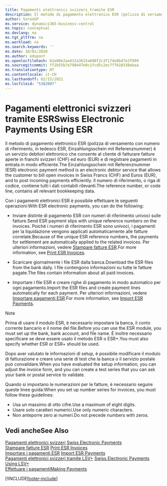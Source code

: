 ```yaml
---
title: Pagamenti elettronici svizzeri tramite ESR
description: Il metodo di pagamento elettronico ESR (polizza di versamento con numero di riferimento, in tedesco ESR, Einzahlungsschein mit Referenznummer) è un servizio debitori elettronico che consente al cliente di fatturare fatture aperte in franchi svizzeri (CHF) ed euro (EUR) e di registrare pagamenti in entrata in modo efficiente.
author: SorenGP
ms.service: dynamics365-business-central
ms.topic: conceptual
ms.devlang: na
ms.tgt_pltfrm: na
ms.workload: na
ms.search.keywords: ''
ms.date: 10/01/2020
ms.author: edupont
ms.openlocfilehash: 61e80e2ae432a3615a608f2c3f174e0bd7e3f999
ms.sourcegitcommit: ff2b55b7e790447e0c1fcd5c2ec7f7610338ebaa
ms.translationtype: HT
ms.contentlocale: it-CH
ms.lasthandoff: 02/15/2021
ms.locfileid: "5382007"
---
```

# <a name="swiss-electronic-payments-using-esr"></a><span data-ttu-id="bf859-103">Pagamenti elettronici svizzeri tramite ESR</span><span class="sxs-lookup"><span data-stu-id="bf859-103">Swiss Electronic Payments Using ESR</span></span>
<span data-ttu-id="bf859-104">Il metodo di pagamento elettronico ESR (polizza di versamento con numero di riferimento, in tedesco ESR, Einzahlungsschein mit Referenznummer) è un servizio debitori elettronico che consente al cliente di fatturare fatture aperte in franchi svizzeri (CHF) ed euro (EUR) e di registrare pagamenti in entrata in modo efficiente.</span><span class="sxs-lookup"><span data-stu-id="bf859-104">The Einzahlungsschein mit Referenznummer (ESR) electronic payment method is an electronic debtor service that allows the customer to bill open invoices in Swiss Francs (CHF) and Euros (EUR), and to post incoming payments efficiently.</span></span> <span data-ttu-id="bf859-105">Il numero di riferimento, o riga di codice, contiene tutti i dati contabili rilevanti.</span><span class="sxs-lookup"><span data-stu-id="bf859-105">The reference number, or code line, contains all relevant bookkeeping data.</span></span>  

<span data-ttu-id="bf859-106">Con i pagamenti elettronici ESR è possibile effettuare le seguenti operazioni:</span><span class="sxs-lookup"><span data-stu-id="bf859-106">With ESR electronic payments, you can do the following:</span></span>  

- <span data-ttu-id="bf859-107">Inviare distinte di pagamento ESR con numeri di riferimento univoci sulle fatture.</span><span class="sxs-lookup"><span data-stu-id="bf859-107">Send ESR payment slips with unique reference numbers on the invoices.</span></span> <span data-ttu-id="bf859-108">Poiché i numeri di riferimento ESR sono univoci, i pagamenti per la liquidazione vengono applicati automaticamente alle fatture correlate.</span><span class="sxs-lookup"><span data-stu-id="bf859-108">Because of the unique ESR reference numbers, the payments for settlement are automatically applied to the related invoices.</span></span> <span data-ttu-id="bf859-109">Per ulteriori informazioni, vedere [Stampare fatture ESR](how-to-print-esr-invoices.md).</span><span class="sxs-lookup"><span data-stu-id="bf859-109">For more information, see [Print ESR Invoices](how-to-print-esr-invoices.md).</span></span>  

- <span data-ttu-id="bf859-110">Scaricare giornalmente i file ESR dalla banca.</span><span class="sxs-lookup"><span data-stu-id="bf859-110">Download the ESR files from the bank daily.</span></span> <span data-ttu-id="bf859-111">I file contengono informazioni su tutte le fatture pagate.</span><span class="sxs-lookup"><span data-stu-id="bf859-111">The files contain information about all paid invoices.</span></span>  

- <span data-ttu-id="bf859-112">Importare i file ESR e creare righe di pagamento in modo automatico per ogni pagamento.</span><span class="sxs-lookup"><span data-stu-id="bf859-112">Import the ESR files and create payment lines automatically for each payment.</span></span> <span data-ttu-id="bf859-113">Per ulteriori informazioni, vedere [Importare pagamenti ESR](how-to-import-esr-payments.md).</span><span class="sxs-lookup"><span data-stu-id="bf859-113">For more information, see [Import ESR Payments](how-to-import-esr-payments.md).</span></span>  

> [!NOTE]  
>  <span data-ttu-id="bf859-114">Prima di usare il modulo ESR, è necessario impostare la banca, il conto corrente bancario e il nome del file.</span><span class="sxs-lookup"><span data-stu-id="bf859-114">Before you can use the ESR module, you must set up the bank, bank account, and file name.</span></span> <span data-ttu-id="bf859-115">È inoltre necessario specificare se deve essere usato il metodo ESR o ESR+.</span><span class="sxs-lookup"><span data-stu-id="bf859-115">You must also specify whether ESR or ESR+ should be used.</span></span>

<span data-ttu-id="bf859-116">Dopo aver valutato le informazioni di setup, è possibile modificare il modulo di fatturazione e creare una serie di test che la banca o il servizio postale può convalidare.</span><span class="sxs-lookup"><span data-stu-id="bf859-116">When you have evaluated the setup information, you can adjust the invoice form, and you can create a test series that you can ask your bank or postal service to validate.</span></span>  

<span data-ttu-id="bf859-117">Quando si impostano le numerazioni per le fatture, è necessario seguire queste linee guida:</span><span class="sxs-lookup"><span data-stu-id="bf859-117">When you set up number series for invoices, you must follow these guidelines:</span></span>  

- <span data-ttu-id="bf859-118">Usa un massimo di otto cifre.</span><span class="sxs-lookup"><span data-stu-id="bf859-118">Use a maximum of eight digits.</span></span>  
- <span data-ttu-id="bf859-119">Usare solo caratteri numerici.</span><span class="sxs-lookup"><span data-stu-id="bf859-119">Use only numeric characters.</span></span>  
- <span data-ttu-id="bf859-120">Non anteporre zero ai numeri.</span><span class="sxs-lookup"><span data-stu-id="bf859-120">Do not precede numbers with zeros.</span></span>  

## <a name="see-also"></a><span data-ttu-id="bf859-121">Vedi anche</span><span class="sxs-lookup"><span data-stu-id="bf859-121">See Also</span></span>  
 <span data-ttu-id="bf859-122">[Pagamenti elettronici svizzeri](swiss-electronic-payments.md) </span><span class="sxs-lookup"><span data-stu-id="bf859-122">[Swiss Electronic Payments](swiss-electronic-payments.md) </span></span>  
 <span data-ttu-id="bf859-123">[Stampare fatture ESR](how-to-print-esr-invoices.md) </span><span class="sxs-lookup"><span data-stu-id="bf859-123">[Print ESR Invoices](how-to-print-esr-invoices.md) </span></span>  
 <span data-ttu-id="bf859-124">[Importare i pagamenti ESR](how-to-import-esr-payments.md) </span><span class="sxs-lookup"><span data-stu-id="bf859-124">[Import ESR Payments](how-to-import-esr-payments.md) </span></span>  
 <span data-ttu-id="bf859-125">[Pagamenti elettronici svizzeri tramite LSV+](swiss-electronic-payments-using-lsv-.md) </span><span class="sxs-lookup"><span data-stu-id="bf859-125">[Swiss Electronic Payments Using LSV+](swiss-electronic-payments-using-lsv-.md) </span></span>  
 [<span data-ttu-id="bf859-126">Effettuare i pagamenti</span><span class="sxs-lookup"><span data-stu-id="bf859-126">Making Payments</span></span>](../../payables-make-payments.md)


[!INCLUDE[footer-include](../../includes/footer-banner.md)]